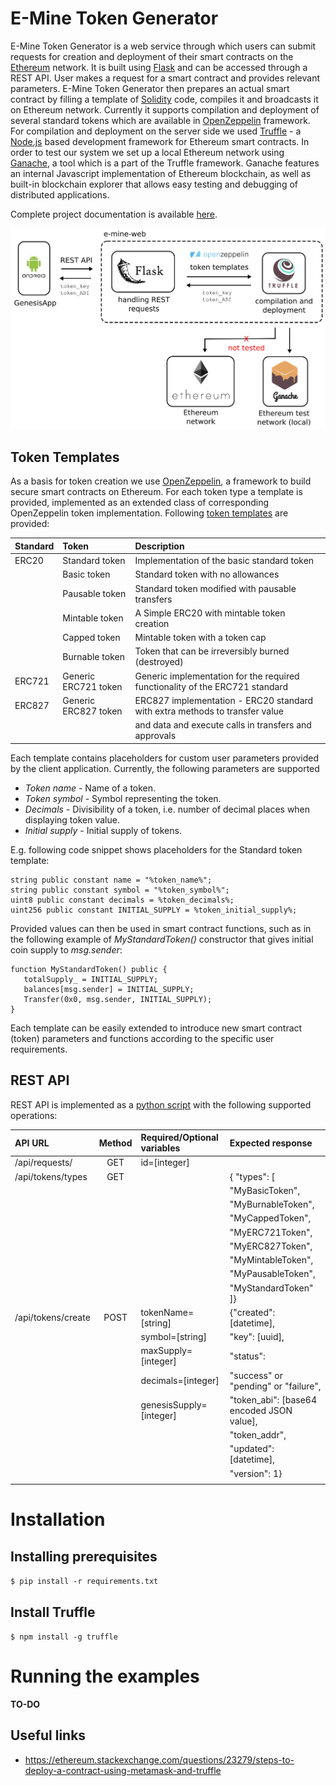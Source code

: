 # E-Mine Token Generator

E-Mine Token Generator is a web service through which users can submit requests for creation and deployment of their smart contracts on the [Ethereum](https://www.ethereum.org/) network. It is built using [Flask](http://flask.pocoo.org/) and can be accessed through a REST API. User makes a request for a smart contract and provides relevant parameters. E-Mine Token Generator then prepares an actual smart contract by filling a template of [Solidity](https://solidity.readthedocs.io/en/develop/) code, compiles it and broadcasts it on Ethereum network. Currently it supports compilation and deployment of several standard tokens which are available in [OpenZeppelin](https://openzeppelin.org/) framework. For compilation and deployment on the server side we used [Truffle](http://truffleframework.com/) - a [Node.js](https://nodejs.org/en/) based development framework for Ethereum smart contracts. In order to test our system we set up a local Ethereum network using [Ganache](http://truffleframework.com/ganache/), a tool which is a part of the Truffle framework. Ganache features an internal Javascript implementation of Ethereum blockchain, as well as built-in blockchain explorer that allows easy testing and debugging of distributed applications.

Complete project documentation is available [here](https://github.com/e-mine1/e-mine-web/blob/master/docs/E-Mine1%20project%20documentation.pdf).

<img src="docs/e-mine-web architecture.png" width="700">

## Token Templates

As a basis for token creation we use [OpenZeppelin](https://github.com/OpenZeppelin/zeppelin-solidity), a framework to build secure smart contracts on Ethereum.
For each token type a template is provided, implemented as an extended class of corresponding OpenZeppelin token implementation.
Following [token templates](https://github.com/e-mine1/e-mine-web/tree/master/solidity_assets/zeppelin_contracts/Emine_templates) are provided:

| Standard |      Token              | Description                                                                  |
|:-------- |:----------------------- |:---------------------------------------------------------------------------- | 
| ERC20    | Standard token          | Implementation of the basic standard token                                   |
|          | Basic token             | Standard token with no allowances                                            |
|          | Pausable token          | Standard token modified with pausable transfers                              |
|          | Mintable token          | A Simple ERC20 with mintable token creation                                  |
|          | Capped token            | Mintable token with a token cap                                              |
|          | Burnable token          | Token that can be irreversibly burned (destroyed)                            |
| ERC721   | Generic ERC721 token    | Generic implementation for the required functionality of the ERC721 standard |
| ERC827   | Generic ERC827 token    | ERC827 implementation - ERC20 standard with extra methods to transfer value  | 
|          |                         | and data and execute calls in transfers and approvals                        |

Each template contains placeholders for custom user parameters provided by the client application. Currently, the 
following parameters are supported
* *Token name* - Name of a token.
* *Token symbol* - Symbol representing the token.
* *Decimals* - Divisibility of a token, i.e. number of decimal places when displaying token value.
* *Initial supply* - Initial supply of tokens.

E.g. following code snippet shows placeholders for the Standard token template:

```
string public constant name = "%token_name%";
string public constant symbol = "%token_symbol%"; 
uint8 public constant decimals = %token_decimals%;
uint256 public constant INITIAL_SUPPLY = %token_initial_supply%;
```

Provided values can then be used in smart contract functions, such as in the following example of *MyStandardToken()* constructor that gives initial coin supply to *msg.sender*:

```
function MyStandardToken() public {
   totalSupply_ = INITIAL_SUPPLY;
   balances[msg.sender] = INITIAL_SUPPLY;
   Transfer(0x0, msg.sender, INITIAL_SUPPLY);
}
```

Each template can be easily extended to introduce new smart contract (token) parameters and functions according to the specific user requirements.

## REST API

REST API is implemented as a [python script](https://github.com/e-mine1/e-mine-web/blob/master/emine_web.py) with the following supported operations:

| API URL            | Method  | Required/Optional variables | Expected response                            |
|:------------------ |:-------:|:--------------------------- |:-------------------------------------------  | 
| /api/requests/<id> | GET     | id=[integer]                |                                              |
| /api/tokens/types  | GET     |                             | { "types": [                                 |
|                    |         |                             |    "MyBasicToken",                           |
|                    |         |                             |    "MyBurnableToken",                        |
|                    |         |                             |    "MyCappedToken",                          |
|                    |         |                             |    "MyERC721Token",                          |
|                    |         |                             |    "MyERC827Token",                          |
|                    |         |                             |    "MyMintableToken",                        |
|                    |         |                             |    "MyPausableToken",                        |
|                    |         |                             |    "MyStandardToken" ]}                      |
| /api/tokens/create | POST    | tokenName=[string]          | {"created": [datetime],                      |
|                    |         | symbol=[string]             |  "key": [uuid],                              |
|                    |         | maxSupply=[integer]         |  "status":                                   |
|                    |         | decimals=[integer]          |     "success" or "pending" or "failure",     | 
|                    |         | genesisSupply=[integer]     |  "token_abi": [base64 encoded JSON value],   |
|                    |         |                             |  "token_addr",                               |
|                    |         |                             |  "updated": [datetime],                      |
|                    |         |                             |  "version": 1}                               |
|                    |         |                             |                                              |

# Installation

## Installing prerequisites

`$ pip install -r requirements.txt`

## Install Truffle

`$ npm install -g truffle`

# Running the examples

**TO-DO**

## Useful links
- https://ethereum.stackexchange.com/questions/23279/steps-to-deploy-a-contract-using-metamask-and-truffle
